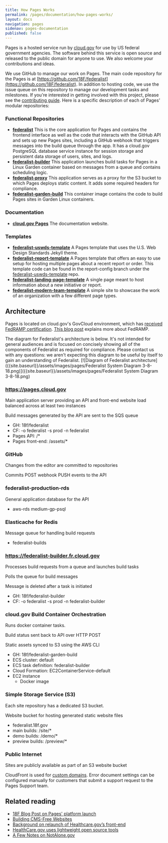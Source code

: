 ```yaml
---
title: How Pages Works
permalink: /pages/documentation/how-pages-works/
layout: docs
navigation: pages
sidenav: pages-documentation
published: false
---
```


Pages is a hosted service run by [cloud.gov](https://cloud.gov/) for use by US federal government agencies. The software behind this service is open source and released to the public domain for anyone to use. We also welcome your contributions and ideas.

We use GitHub to manage our work on Pages. The main code repository for the Pages is at [https://github.com/18F/federalist](https://github.com/18F/federalist). In addition to hosting code, we use the issue queue on this repository to manage our development tasks and milestones. If you're interested in getting involved with this project, please see the [contributing guide](https://github.com/18F/federalist/blob/main/CONTRIBUTING.md). Here is a specific description of each of Pages' modular repositories:

### Functional Repositories

- **[federalist](https://github.com/18F/federalist)** This is the core application for Pages and contains the frontend interface as well as the code that interacts with the GitHub API and sets up new Pages sites, including a GitHub webhook that triggers messages into the build queue through the app. It has a cloud.gov PostgreSQL database service instance for session storage and persistent data storage of users, sites, and logs.
- **[federalist-builder](https://github.com/18F/federalist-builder)** This application launches build tasks for Pages in a Linux Garden container based on messages from a queue and contains scheduling logic.
- **[federalist-proxy](https://github.com/18F/federalist-proxy)** This application serves as a proxy for the S3 bucket to which Pages deploys static content. It adds some required headers for compliance.
- **[federalist-garden-build](https://github.com/18F/federalist-garden-build)** This container image contains the code to build Pages sites in Garden Linux containers.

### Documentation
- **[cloud.gov Pages](https://github.com/cloud-gov/cg-site/_pages/pages/)** The documentation website.

### Templates

- **[federalist-uswds-template](https://github.com/18f/federalist-uswds-template/)** A Pages template that uses the U.S. Web Design Standards Jekyll theme.
- **[federalist-report-template](https://github.com/18F/federalist-uswds-template/tree/report-config)** A Pages template that offers an easy to use setup for hosting multiple pages about a recent report or order. This template code can be found in the report-config branch under the [federalist-uswds-template](https://github.com/18f/federalist-uswds-template/) repo.
- **[federalist-landing-page-template](https://github.com/18F/federalist-landing-page-template)** A single page meant to host information about a new initiative or report.
- **[federalist-modern-team-template](https://github.com/18F/federalist-modern-team-template)** A simple site to showcase the work of an organization with a few different page types.

## Architecture

Pages is located on cloud.gov's GovCloud environment, which has [received FedRAMP certification](https://marketplace.fedramp.gov/index.html#/product/18f-cloudgov). [This blog post](https://18f.gsa.gov/2017/02/02/cloud-gov-is-now-fedramp-authorized/) explains more about FedRAMP.

The diagram for Federalist's architecture is below. It's not intended for general audiences and is focused on concisely showing all of the components of Federalist as required for compliance. Please contact us with any questions: we aren't expecting this diagram to be useful by itself to gain an understanding of Federalist. [![Diagram of Federalist architecture]({{site.baseurl}}/assets/images/pages/Federalist System Diagram 3-8-18.png)]({{site.baseurl}}/assets/images/pages/Federalist System Diagram 3-8-18.png)


### https://pages.cloud.gov

Main application server providing an API and front-end website load balanced across at least two instances

Build messages generated by the API are sent to the SQS queue

- GH: 18f/federalist
- CF: -o federalist -s prod -n federalist
- Pages API: /*
- Pages front-end: /assets/*

###  GitHub

Changes from the editor are committed to repositories

Commits POST webhook PUSH events to the API

### federalist-production-rds

General application database for the API

- aws-rds medium-gp-psql


### Elasticache for Redis

Message queue for handling build requests

- federalist-builds


### https://federalist-builder.fr.cloud.gov

Processes build requests from a queue and launches build tasks

Polls the queue for build messages

Message is deleted after a task is initiated

- GH: 18f/federalist-builder
- CF: -o federalist -s prod -n federalist-builder


### cloud.gov Build Container Orchestration

Runs docker container tasks.

Build status sent back to API over HTTP POST

Static assets synced to S3 using the AWS CLI

- GH: 18f/federalist-garden-build
- ECS cluster: default
- ECS task definition: federalist-builder
- Cloud Formation: EC2ContainerService-default
- EC2 instance
  - Docker image


### Simple Storage Service (S3)

Each site repository has a dedicated S3 bucket.

Website bucket for hosting generated static website files

- federalist.18f.gov
- main builds: /site/*
- demo builds: /demo/*
- preview builds: /preview/*


### Public Internet

Sites are publicly available as part of an S3 website bucket

CloudFront is used for [custom domains]({{site.baseurl}}/pages/documentation/custom-domains/). Error document settings can be configured manually for customers that submit a support request to the Pages Support team.


## Related reading

- [18F Blog Post on Pages' platform launch](https://18f.gsa.gov/2015/09/15/federalist-platform-launch/)
- [Building CMS-Free Websites](https://developmentseed.org/blog/2012-07-27-how-we-build-cms-free-websites)
- [Background on relaunch of Healthcare.gov’s front-end](http://www.theatlantic.com/technology/archive/2013/06/healthcaregov-code-developed-by-the-people-and-for-the-people-released-back-to-the-people/277295/)
- [HealthCare.gov uses lightweight open source tools](https://www.digitalgov.gov/2013/05/07/the-new-healthcare-gov-uses-a-lightweight-open-source-tool/)
- [A Few Notes on NotAlone.gov](https://18f.gsa.gov/2014/05/09/a-few-notes-on-notalone-gov/)
